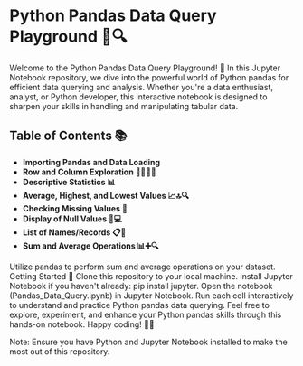 # Python Pandas Data Query Playground 🐼🔍
Welcome to the Python Pandas Data Query Playground! 🚀 In this Jupyter Notebook repository, we dive into the powerful world of Python pandas for efficient data querying and analysis. Whether you're a data enthusiast, analyst, or Python developer, this interactive notebook is designed to sharpen your skills in handling and manipulating tabular data.

## Table of Contents 📚
- **Importing Pandas and Data Loading**
- **Row and Column Exploration 🕵️‍♀️🕵️‍♂️**
- **Descriptive Statistics 📊**
- **Average, Highest, and Lowest Values 📈🔝🔍**
- **Checking Missing Values 🧩**
- **Display of Null Values 🚫💻**
- **List of Names/Records 📋👤**
- **Sum and Average Operations 📊➕🔍**

Utilize pandas to perform sum and average operations on your dataset.
Getting Started 🚀
Clone this repository to your local machine.
Install Jupyter Notebook if you haven't already: pip install jupyter.
Open the notebook (Pandas_Data_Query.ipynb) in Jupyter Notebook.
Run each cell interactively to understand and practice Python pandas data querying.
Feel free to explore, experiment, and enhance your Python pandas skills through this hands-on notebook. Happy coding! 🐍✨

Note: Ensure you have Python and Jupyter Notebook installed to make the most out of this repository.





